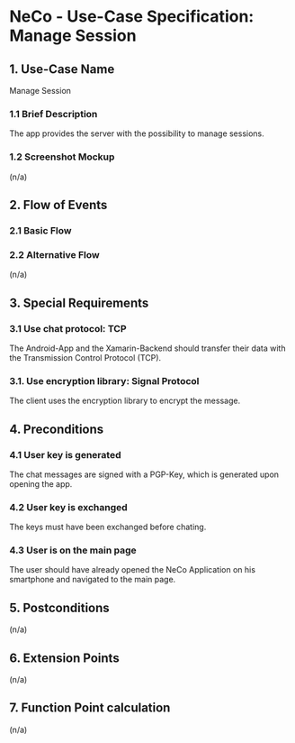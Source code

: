 # NeCo - Use-Case Specification: Manage Session

## 1. Use-Case Name
Manage Session

### 1.1 Brief Description
The app provides the server with the possibility to manage sessions.

### 1.2 Screenshot Mockup
(n/a)
## 2. Flow of Events

### 2.1 Basic Flow

<!--![basic flow] -->


### 2.2 Alternative Flow
(n/a)


## 3. Special Requirements
### 3.1 Use chat protocol: TCP
The Android-App and the Xamarin-Backend should transfer their data with the Transmission Control Protocol (TCP). 

### 3.1. Use encryption library: Signal Protocol
The client uses the encryption library to encrypt the message.


## 4. Preconditions

### 4.1 User key is generated
The chat messages are signed with a PGP-Key, which is generated upon opening the app.

### 4.2 User key is exchanged
The keys must have been exchanged before chating.

### 4.3 User is on the main page
The user should have already opened the NeCo Application on his smartphone and navigated to the main page.


## 5. Postconditions
(n/a)


## 6. Extension Points
(n/a)

## 7. Function Point calculation
(n/a)

<!-- Link definitions: -->

[basic flow]: <link> "Manage Session Basic Flow"

